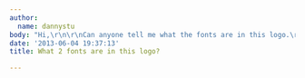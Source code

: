 ```yaml
---
author:
  name: dannystu
body: "Hi,\r\n\r\nCan anyone tell me what the fonts are in this logo.\r\n\r\nThanks\r\n\r\n[img:sites/default/files/old-images/6v8kmhyz3572qr5qqebw_3656.png]"
date: '2013-06-04 19:37:13'
title: What 2 fonts are in this logo?

---
```

